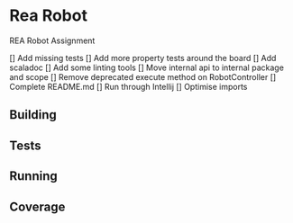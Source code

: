 # Rea Robot #

REA Robot Assignment

[] Add missing tests
[] Add more property tests around the board
[] Add scaladoc
[] Add some linting tools
[] Move internal api to internal package and scope
[] Remove deprecated execute method on RobotController
[] Complete README.md
[] Run through Intellij
[] Optimise imports

## Building

## Tests

## Running

## Coverage